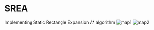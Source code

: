 # SREA
Implementing Static Rectangle Expansion A* algorithm
![map1]((https://github.com/Katherine-Deborah/SREA/blob/main/Map1.jpg)https://github.com/Katherine-Deborah/SREA/blob/main/Map1.jpg)
![map2]((https://github.com/Katherine-Deborah/SREA/blob/main/Map1.jpg)https://github.com/Katherine-Deborah/SREA/blob/main/Map2.jpg)

